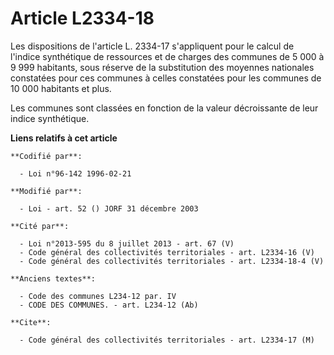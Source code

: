 # Article L2334-18

Les dispositions de l'article L. 2334-17 s'appliquent pour le calcul de l'indice synthétique de ressources et de charges des
communes de 5 000 à 9 999 habitants, sous réserve de la substitution des moyennes nationales constatées pour ces communes à
celles constatées pour les communes de 10 000 habitants et plus.

Les communes sont classées en fonction de la valeur décroissante de leur indice synthétique.

**Liens relatifs à cet article**

	**Codifié par**:

	  - Loi n°96-142 1996-02-21

	**Modifié par**:

	  - Loi - art. 52 () JORF 31 décembre 2003

	**Cité par**:

	  - Loi n°2013-595 du 8 juillet 2013 - art. 67 (V)
	  - Code général des collectivités territoriales - art. L2334-16 (V)
	  - Code général des collectivités territoriales - art. L2334-18-4 (V)

	**Anciens textes**:

	  - Code des communes L234-12 par. IV
	  - CODE DES COMMUNES. - art. L234-12 (Ab)

	**Cite**:

	  - Code général des collectivités territoriales - art. L2334-17 (M)

